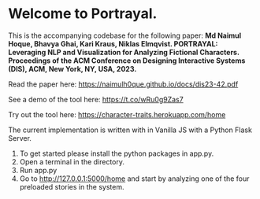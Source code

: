# Welcome to Portrayal.

This is the accompanying codebase for the following paper: 
**Md Naimul Hoque, Bhavya Ghai, Kari Kraus, Niklas Elmqvist. PORTRAYAL: Leveraging NLP and Visualization for Analyzing Fictional Characters. Proceedings of the ACM Conference on Designing Interactive Systems (DIS), ACM, New York, NY, USA, 2023.**

Read the paper here: https://naimulh0que.github.io/docs/dis23-42.pdf

See a demo of the tool here: https://t.co/wRu0g9Zas7

Try out the tool here: https://character-traits.herokuapp.com/home

The current implementation is written with in Vanilla JS with a Python Flask Server.

1. To get started please install the python packages in app.py.
2. Open a terminal in the directory.
3. Run app.py
4. Go to http://127.0.0.1:5000/home and start by analyzing one of the four preloaded stories in the system.
